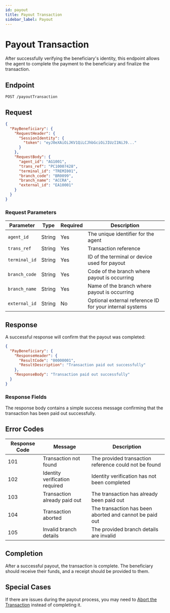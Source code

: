 ```yaml
---
id: payout
title: Payout Transaction
sidebar_label: Payout
---
```


# Payout Transaction

After successfully verifying the beneficiary's identity, this endpoint allows the agent to complete the payment to the beneficiary and finalize the transaction.

## Endpoint

```
POST /payoutTransaction
```

## Request

```json
{
  "PayBeneficiary": {
    "RequestHeader": {
      "SessionIdentity": {
        "token": "eyJ0eXAiOiJKV1QiLCJhbGciOiJIUzI1NiJ9..."
      }
    },
    "RequestBody": {
      "agent_id": "AG1001",
      "trans_ref": "PC10007428",
      "terminal_id": "TREMI001",
      "branch_code": "BR0099",
      "branch_name": "ACCRA",
      "external_id": "EA10001"
    }
  }
}
```

### Request Parameters

| Parameter | Type | Required | Description |
|-----------|------|----------|-------------|
| `agent_id` | String | Yes | The unique identifier for the agent |
| `trans_ref` | String | Yes | Transaction reference |
| `terminal_id` | String | Yes | ID of the terminal or device used for payout |
| `branch_code` | String | Yes | Code of the branch where payout is occurring |
| `branch_name` | String | Yes | Name of the branch where payout is occurring |
| `external_id` | String | No | Optional external reference ID for your internal systems |

## Response

A successful response will confirm that the payout was completed:

```json
{
  "PayBeneficiary": {
    "ResponseHeader": {
      "ResultCode": "00000001",
      "ResultDescription": "Transaction paid out successfully"
    },
    "ResponseBody": "Transaction paid out successfully"
  }
}
```

### Response Fields

The response body contains a simple success message confirming that the transaction has been paid out successfully.

## Error Codes

| Response Code | Message | Description |
|---------------|---------|-------------|
| 101 | Transaction not found | The provided transaction reference could not be found |
| 102 | Identity verification required | Identity verification has not been completed |
| 103 | Transaction already paid out | The transaction has already been paid out |
| 104 | Transaction aborted | The transaction has been aborted and cannot be paid out |
| 105 | Invalid branch details | The provided branch details are invalid |

## Completion

After a successful payout, the transaction is complete. The beneficiary should receive their funds, and a receipt should be provided to them.

## Special Cases

If there are issues during the payout process, you may need to [Abort the Transaction](/docs/api/cash-pickup/abort) instead of completing it.